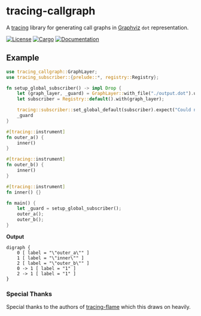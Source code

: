 # tracing-callgraph

A [tracing](https://github.com/tokio-rs/tracing/) library for generating call graphs in [Graphviz](http://www.graphviz.org/) `dot` representation.

[![License](https://img.shields.io/badge/license-MIT-blue.svg)](LICENSE)
[![Cargo](https://img.shields.io/crates/v/tracing-callgraph.svg)](https://crates.io/crates/tracing-callgraph)
[![Documentation](https://docs.rs/tracing-callgraph/badge.svg)](https://docs.rs/tracing-callgraph)

## Example

```rust
use tracing_callgraph::GraphLayer;
use tracing_subscriber::{prelude::*, registry::Registry};

fn setup_global_subscriber() -> impl Drop {
    let (graph_layer, _guard) = GraphLayer::with_file("./output.dot").unwrap();
    let subscriber = Registry::default().with(graph_layer);

    tracing::subscriber::set_global_default(subscriber).expect("Could not set global default");
    _guard
}

#[tracing::instrument]
fn outer_a() {
    inner()
}

#[tracing::instrument]
fn outer_b() {
    inner()
}

#[tracing::instrument]
fn inner() {}

fn main() {
    let _guard = setup_global_subscriber();
    outer_a();
    outer_b();
}
```

**Output**

```
digraph {
    0 [ label = "\"outer_a\"" ]
    1 [ label = "\"inner\"" ]
    2 [ label = "\"outer_b\"" ]
    0 -> 1 [ label = "1" ]
    2 -> 1 [ label = "1" ]
}
```

### Special Thanks

Special thanks to the authors of [tracing-flame](https://github.com/tokio-rs/tracing/tree/master/tracing-flame) which this draws on heavily.

